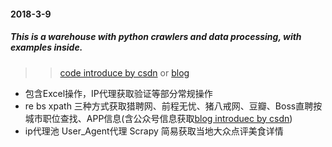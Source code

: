 #### 2018-3-9
##### *This is a warehouse with python crawlers and data processing, with examples inside.*  

>>[code introduce by csdn](http://blog.csdn.net/tenderness4/article/details/79504086) or [blog](http://wirjx.top/Python3.6%E7%88%AC%E8%99%AB%E6%80%BB%E7%BB%93)

* 包含Excel操作，IP代理获取验证等部分常规操作
* re bs xpath 三种方式获取猎聘网、前程无忧、猪八戒网、豆瓣、Boss直聘按城市职位查找、APP信息(含公众号信息获取[blog introduec by csdn](https://blog.csdn.net/Tenderness4/article/details/80617196))
* ip代理池 User_Agent代理 Scrapy 简易获取当地大众点评美食详情